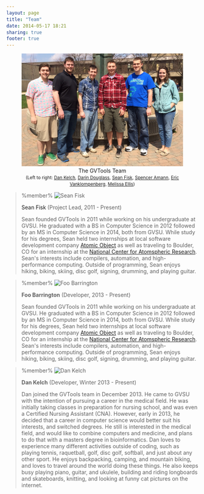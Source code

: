 ```yaml
---
layout: page
title: "Team"
date: 2014-05-17 18:21
sharing: true
footer: true
---
```


<figure>
<img src="/images/team/team.jpg" alt="GVTools Team" usemap="#team-map" />
<figcaption style="text-align: center">The GVTools Team<br /><small>(Left to right: <a href="#dan-kelch">Dan Kelch</a>, <a href="#darin-douglass">Darin Douglass</a>, <a href="#sean-fisk">Sean Fisk</a>, <a href="#spencer-amann">Spencer Amann</a>, <a href="#eric-vanklompenberg">Eric Vanklompenberg</a>, <a href="#melissa-ellis">Melissa Ellis</a>)</small></figcaption>
</figure>

<!-- We had an idea to create an image map where each participant can be clicked, sending the visitor to the participant's bio. However, our layout supports auto-resizing of images, which kind of ruins the image map thing. -->
<!-- <map name="team-map"> -->
<!-- <area href="#sean-fisk" alt="Sean Fisk" shape="poly" coords="..." /> -->
<!-- </map> -->

<!-- Class block is a Discount extension; see http://www.pell.portland.or.us/~orc/Code/discount/#Language.extensions -->

> %member%
> <img src="http://placekitten.com/200/200" alt="Sean Fisk" class="left" /><p class="name"><a id="sean-fisk">Sean Fisk</a>  (Project Lead, 2011 - Present)</p>
> Sean founded GVTools in 2011 while working on his undergraduate at GVSU. He graduated with a BS in Computer Science in 2012 followed by an MS in Computer Science in 2014, both from GVSU. While study for his degrees, Sean held two internships at local software development company [Atomic Object][ao] as well as traveling to Boulder, CO for an internship at the [National Center for Atomspheric Research][ncar]. Sean's interests include compilers, automation, and high-performance computing. Outside of programming, Sean enjoys hiking, biking, skiing, disc golf, signing, drumming, and playing guitar.

[ao]: http://atomicobject.com/
[ncar]: http://ncar.ucar.edu/

<!-- This comment serves to break up the block quote -->
> %member%
> <img src="http://placekitten.com/200/200" alt="Foo Barrington" class="right" /><p class="name"><strong>Foo Barrington</strong>  (Developer, 2013 - Present)</p>
> Sean founded GVTools in 2011 while working on his undergraduate at GVSU. He graduated with a BS in Computer Science in 2012 followed by an MS in Computer Science in 2014, both from GVSU. While study for his degrees, Sean held two internships at local software development company [Atomic Object][ao] as well as traveling to Boulder, CO for an internship at the [National Center for Atomspheric Research][ncar]. Sean's interests include compilers, automation, and high-performance computing. Outside of programming, Sean enjoys hiking, biking, skiing, disc golf, signing, drumming, and playing guitar.

<!-- This comment serves to break up the block quote -->
> %member%
> <img src="http://placekitten.com/200/200" alt="Dan Kelch" class="left" /><p class="name"><strong>Dan Kelch</strong>  (Developer, Winter 2013 - Present)</p>
> Dan joined the GVTools team in December 2013. He came to GVSU with the intention of pursuing a career in the medical field. He was initially taking classes in preparation for nursing school, and was even a Certified Nursing Assistant (CNA). However, early in 2013, he decided that a career in computer science would better suit his interests, and switched degrees. He still is interested in the medical field, and would like to combine computers and medicine, and plans to do that with a masters degree in bioinformatics. Dan loves to experience many different activities outside of coding, such as playing tennis, raquetball, golf, disc golf, softball, and just about any other sport. He enjoys backpacking, camping, and mountain biking, and loves to travel around the world doing these things. He also keeps busy playing piano, guitar, and ukulele, building and riding longboards and skateboards, knitting, and looking at funny cat pictures on the internet.
